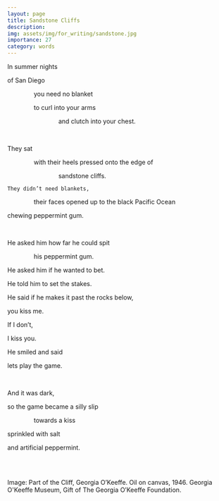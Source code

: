 ```yaml
---
layout: page
title: Sandstone Cliffs
description: 
img: assets/img/for_writing/sandstone.jpg
importance: 27
category: words
---
```


In summer nights

of San Diego

&emsp;&emsp;&emsp;&emsp; you need no blanket

&emsp;&emsp;&emsp;&emsp; to curl into your arms

&emsp;&emsp;&emsp;&emsp;&emsp;&emsp;&emsp;&emsp; and clutch into your chest.

<br/>

They sat

&emsp;&emsp;&emsp;&emsp; with their heels pressed onto the edge of

&emsp;&emsp;&emsp;&emsp;&emsp;&emsp;&emsp;&emsp; sandstone cliffs.

	They didn’t need blankets,

&emsp;&emsp;&emsp;&emsp; their faces opened up to the black Pacific Ocean

chewing peppermint gum.

<br/>

He asked him how far he could spit

&emsp;&emsp;&emsp;&emsp; his peppermint gum.

He asked him if he wanted to bet.

He told him to set the stakes.

He said if he makes it past the rocks below,

you kiss me.

If I don’t,

I kiss you.

He smiled and said 

lets play the game.

<br/>

And it was dark,

so the game became a silly slip

&emsp;&emsp;&emsp;&emsp; towards a kiss

sprinkled with salt

and artificial peppermint.


<br/><br/>

Image: Part of the Cliff, Georgia O’Keeffe. Oil on canvas, 1946. Georgia O'Keeffe Museum, Gift of The Georgia O’Keeffe Foundation.